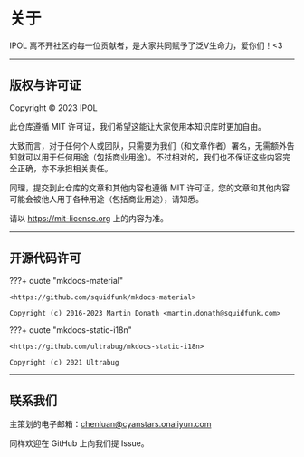 # 关于

IPOL 离不开社区的每一位贡献者，是大家共同赋予了泛V生命力，爱你们！<3

---

## 版权与许可证

Copyright © 2023 IPOL

此仓库遵循 MIT 许可证，我们希望这能让大家使用本知识库时更加自由。

大致而言，对于任何个人或团队，只需要为我们（和文章作者）署名，无需额外告知就可以用于任何用途（包括商业用途）。不过相对的，我们也不保证这些内容完全正确，亦不承担相关责任。

同理，提交到此仓库的文章和其他内容也遵循 MIT 许可证，您的文章和其他内容可能会被他人用于各种用途（包括商业用途），请知悉。

请以 <https://mit-license.org> 上的内容为准。

---

## 开源代码许可

???+ quote "mkdocs-material"

    <https://github.com/squidfunk/mkdocs-material>

    Copyright (c) 2016-2023 Martin Donath <martin.donath@squidfunk.com>

???+ quote "mkdocs-static-i18n"

    <https://github.com/ultrabug/mkdocs-static-i18n>

    Copyright (c) 2021 Ultrabug

---

## 联系我们

主策划的电子邮箱：<chenluan@cyanstars.onaliyun.com>

同样欢迎在 GitHub 上向我们提 Issue。